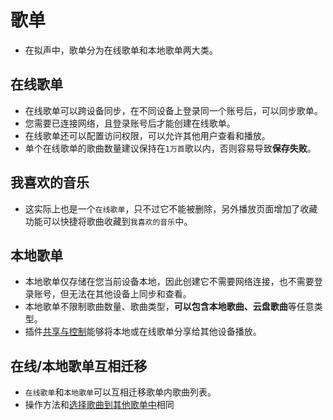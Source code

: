 # 歌单
- 在拟声中，歌单分为在线歌单和本地歌单两大类。

## 在线歌单
- 在线歌单可以跨设备同步，在不同设备上登录同一个账号后，可以同步歌单。
- 您需要已连接网络，且登录账号后才能创建在线歌单。
- 在线歌单还可以配置访问权限，可以允许其他用户查看和播放。
- 单个在线歌单的歌曲数量建议保持在`1万首`歌以内，否则容易导致**保存失败**。

## 我喜欢的音乐
- 这实际上也是一个`在线歌单`，只不过它不能被删除，另外播放页面增加了收藏功能可以快捷将歌曲收藏到`我喜欢的音乐`中。

## 本地歌单
- 本地歌单仅存储在您当前设备本地，因此创建它不需要网络连接，也不需要登录账号，但无法在其他设备上同步和查看。
- 本地歌单不限制歌曲数量、歌曲类型，**可以包含本地歌曲、云盘歌曲**等任意类型。
- 插件[共享与控制](../../plugins/share/)能够将本地或在线歌单分享给其他设备播放。

## 在线/本地歌单互相迁移
- `在线歌单`和`本地歌单`可以互相迁移歌单内歌曲列表。
- 操作方法和[选择歌曲到其他歌单中](../addSongsForPlaylist/)相同
